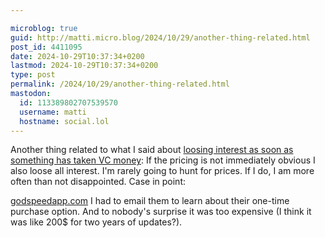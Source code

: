 ```yaml
---

microblog: true
guid: http://matti.micro.blog/2024/10/29/another-thing-related.html
post_id: 4411095
date: 2024-10-29T10:37:34+0200
lastmod: 2024-10-29T10:37:34+0200
type: post
permalink: /2024/10/29/another-thing-related.html
mastodon:
  id: 113389802707539570
  username: matti
  hostname: social.lol
---
```

Another thing related to what I said about [loosing interest as soon as something has taken VC money](/2024/10/25/as-soon-as.html): If the pricing is not immediately obvious I also loose all interest. I'm rarely going to hunt for prices. If I do, I am more often than not disappointed. Case in point:

[godspeedapp.com](https://godspeedapp.com) I had to email them to learn about their one-time purchase option. And to nobody's surprise it was too expensive (I think it was like 200$ for two years of updates?).
